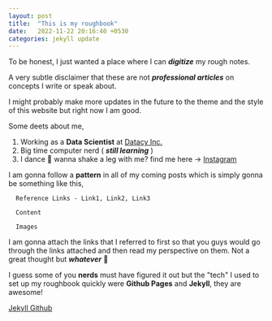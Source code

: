 ```yaml
---
layout: post
title:  "This is my roughbook"
date:   2022-11-22 20:16:40 +0530
categories: jekyll update
---
```


To be honest, I just wanted a place where I can ***digitize*** my rough notes. 

A very subtle disclaimer that these are not ***professional articles*** on concepts I write or speak about.

I might probably make more updates in the future to the theme and the style of this website but right now I am good. 

Some deets about me, 
  1. Working as a **Data Scientist** at [Datacy Inc.][datacy]
  2. Big time computer nerd ( ***still learning*** )
  3. I dance 🕺 wanna shake a leg with me? find me here -> [Instagram][insta]


<!-- Jekyll also offers powerful support for code snippets:

{% highlight ruby %}
def print_hi(name)
  puts "Hi, #{name}"
end
print_hi('Tom')
#=> prints 'Hi, Tom' to STDOUT.
{% endhighlight %} -->

I am gonna follow a **pattern** in all of my coming posts which is simply gonna be something like this,

```
  Reference Links - Link1, Link2, Link3

  Content

  Images 
```

I am gonna attach the links that I referred to first so that you guys would go through the links attached and then read my perspective on them. Not a great thought but ***whatever*** 🥱


I guess some of you **nerds** must have figured it out but the "tech" I used to set up my roughbook quickly were **Github Pages** and **Jekyll**, they are awesome!

[Jekyll Github][jekyll-gh]


[jekyll-gh]:   https://github.com/jekyll/jekyll
[datacy]: https://datacy.com/
[insta]: https://www.instagram.com/loukik.gatta/
